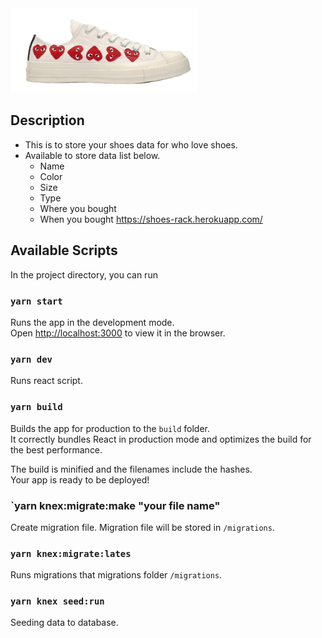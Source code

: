 <img width="300px" src="/src/img/shoesGaru.png">

## Description

- This is to store your shoes data for who love shoes.
- Available to store data list below.
  - Name
  - Color
  - Size
  - Type
  - Where you bought
  - When you bought
    https://shoes-rack.herokuapp.com/

## Available Scripts

In the project directory, you can run

### `yarn start`

Runs the app in the development mode.<br />
Open [http://localhost:3000](http://localhost:3000) to view it in the browser.

### `yarn dev`

Runs react script.

### `yarn build`

Builds the app for production to the `build` folder.<br />
It correctly bundles React in production mode and optimizes the build for the best performance.

The build is minified and the filenames include the hashes.<br />
Your app is ready to be deployed!

### `yarn knex:migrate:make "your file name"

Create migration file. Migration file will be stored in `/migrations`.

### `yarn knex:migrate:lates`

Runs migrations that migrations folder `/migrations`.

### `yarn knex seed:run`

Seeding data to database.
